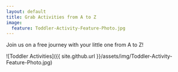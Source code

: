 ```yaml
---
layout: default
title: Grab Activities from A to Z
image:
  feature: Toddler-Activity-Feature-Photo.jpg
---
```

Join us on a free journey with your little one from A to Z!

![Toddler Activities]({{ site.github.url }}/assets/img/Toddler-Activity-Feature-Photo.jpg)

<div id="fd-form-66c116580a90da16cf81307c"></div>
<script>
  window.fd('form', {
    formId: '66c116580a90da16cf81307c',
    containerEl: '#fd-form-66c116580a90da16cf81307c'
  });
</script>